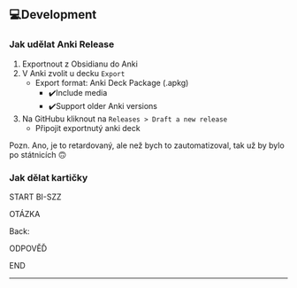 ## 💻Development
### Jak udělat Anki Release
1. Exportnout z Obsidianu do Anki
2. V Anki zvolit u decku `Export`
	- Export format: Anki Deck Package (.apkg)
		- ✔️Include media
		- ✔️Support older Anki versions
2. Na GitHubu kliknout na `Releases > Draft a new release`
	- Připojit exportnutý anki deck

Pozn. Ano, je to retardovaný, ale než bych to zautomatizoval, tak už by bylo po státnicích 🙃


### Jak dělat kartičky

START
BI-SZZ

OTÁZKA

Back:

ODPOVĚĎ

END

---